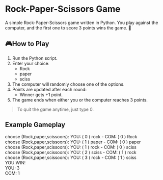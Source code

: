 # Rock-Paper-Scissors Game 

<p>
A simple Rock-Paper-Scissors game written in Python.  
You play against the computer, and the first one to score 3 points wins the game. 🎉
</p>


## 🎮How to Play

1. Run the Python script.
2. Enter your choice:  
   - Rock 
   - paper  
   - sciss   
3. The computer will randomly choose one of the options.  
4. Points are updated after each round:
   - Winner gets +1 point.  
5. The game ends when either you or the computer reaches 3 points.

> To quit the game anytime, just type 0.  

## Example Gameplay

choose (Rock,paper,scissoors): 
YOU: ( 0 ) rock -  COM: ( 0 ) Rock
<br/>
choose (Rock,paper,scissoors): 
YOU: ( 1 ) paper -  COM: ( 0 ) paper
<br/>
choose (Rock,paper,scissoors): 
YOU: ( 1 ) rock -  COM: ( 0 )  sciss
<br/>
choose (Rock,paper,scissoors): 
YOU: ( 2 ) sciss -  COM: ( 1 ) rock
<br/>
choose (Rock,paper,scissoors): 
YOU: ( 3 ) rock -  COM: ( 1 ) sciss
<br/>
YOU WIN!
<br/>
YOU:  3
<br/>
COM:  1

